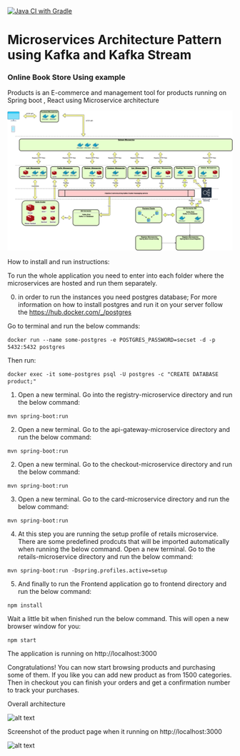 [![Java CI with Gradle](https://github.com/metao1/microservice-online-book-store/actions/workflows/gradle.yml/badge.svg)](https://github.com/metao1/microservice-online-book-store/actions/workflows/gradle.yml)
# Microservices Architecture Pattern using Kafka and Kafka Stream 
### Online Book Store Using example

Products is an E-commerce and management tool for products
running on Spring boot , React using Microservice architecture

![bookstore](img/online-book-store.png)

How to install and run instructions:

To run the whole application you need to enter into each folder where the microservices are hosted and run them
separately.

0) in order to run the instances you need postgres database; For more information on how to install postgres and run it
   on your server follow the https://hub.docker.com/_/postgres

Go to terminal and run the below commands:

```
docker run --name some-postgres -e POSTGRES_PASSWORD=secset -d -p 5432:5432 postgres
```

Then run:

```
docker exec -it some-postgres psql -U postgres -c "CREATE DATABASE product;"
```

1) Open a new terminal. Go into the registry-microservice directory and run the below command:

```
mvn spring-boot:run 
```

2) Open a new terminal. Go to the api-gateway-microservice directory and run the below command:

```
mvn spring-boot:run 
```

2) Open a new terminal. Go to the checkout-microservice directory and run the below command:

```
mvn spring-boot:run 
```

3) Open a new terminal. Go to the card-microservice directory and run the below command:

```
mvn spring-boot:run 
```

4) At this step you are running the setup profile of retails microservice. There are some predefined prodcuts that will
   be imported automatically when running the below command. Open a new terminal. Go to the retails-microservice
   directory and run the below command:

```
mvn spring-boot:run -Dspring.profiles.active=setup
```

5) And finally to run the Frontend application go to frontend directory and run the below command:

```
npm install
```

Wait a little bit when finished run the below command. This will open a new browser window for you:

```
npm start
```

The application is running on http://localhost:3000

Congratulations! You can now start browsing products and purchasing some of them. If you like you can add new product as
from 1500 categories. Then in checkout you can finish your orders and get a confirmation number to track your purchases.

Overall architecture

![alt text](https://github.com/metao1/product/raw/master/Unbenannte%20Pra%CC%88sentation.jpg)

Screenshot of the product page when it running on http://localhost:3000

![alt text](https://github.com/metao1/product/raw/master/Screenshot%202020-03-31%20at%2022.51.11.png)

